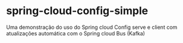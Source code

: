# spring-cloud-config-simple
Uma demonstração do uso do Spring cloud Config serve e client com atualizações automática com o Spring cloud Bus (Kafka)
